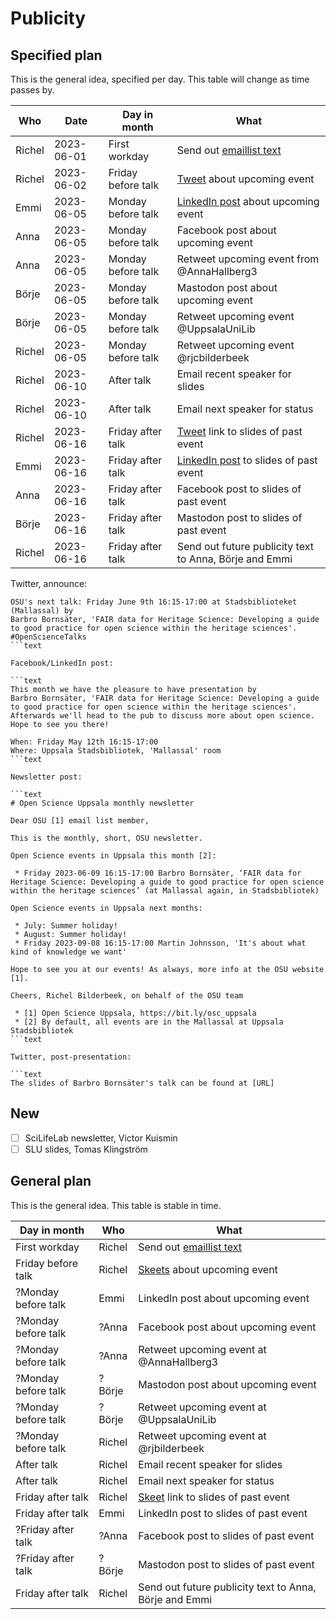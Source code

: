 # Publicity

## Specified plan

This is the general idea, specified per day.
This table will change as time passes by.

Who   |Date      |Day in month       |What
------|----------|-------------------|----------------------------------
Richel|2023-06-01|First workday      |Send out [emaillist text](newsletter_archive.md)
Richel|2023-06-02|Friday before talk |[Tweet](tweets.md) about upcoming event
Emmi  |2023-06-05|Monday before talk |[LinkedIn post](linked_in_posts.md) about upcoming event
Anna  |2023-06-05|Monday before talk |Facebook post about upcoming event
Anna  |2023-06-05|Monday before talk |Retweet upcoming event from @AnnaHallberg3
Börje |2023-06-05|Monday before talk |Mastodon post about upcoming event
Börje |2023-06-05|Monday before talk |Retweet upcoming event @UppsalaUniLib
Richel|2023-06-05|Monday before talk |Retweet upcoming event @rjcbilderbeek
Richel|2023-06-10|After talk         |Email recent speaker for slides
Richel|2023-06-10|After talk         |Email next speaker for status
Richel|2023-06-16|Friday after talk  |[Tweet](tweets.md) link to slides of past event
Emmi  |2023-06-16|Friday after talk  |[LinkedIn post](linked_in_posts.md) to slides of past event
Anna  |2023-06-16|Friday after talk  |Facebook post to slides of past event
Börje |2023-06-16|Friday after talk  |Mastodon post to slides of past event
Richel|2023-06-16|Friday after talk  |Send out future publicity text to Anna, Börje and Emmi

Twitter, announce:

```text
OSU's next talk: Friday June 9th 16:15-17:00 at Stadsbiblioteket (Mallassal) by 
Barbro Bornsäter, 'FAIR data for Heritage Science: Developing a guide to good practice for open science within the heritage sciences'.
#OpenScienceTalks
```text

Facebook/LinkedIn post:

```text
This month we have the pleasure to have presentation by 
Barbro Bornsäter, 'FAIR data for Heritage Science: Developing a guide to good practice for open science within the heritage sciences'.
Afterwards we'll head to the pub to discuss more about open science. Hope to see you there!

When: Friday May 12th 16:15-17:00 
Where: Uppsala Stadsbibliotek, 'Mallassal' room
```text

Newsletter post:

```text
# Open Science Uppsala monthly newsletter

Dear OSU [1] email list member,

This is the monthly, short, OSU newsletter.

Open Science events in Uppsala this month [2]:

 * Friday 2023-06-09 16:15-17:00 Barbro Bornsäter, ‘FAIR data for Heritage Science: Developing a guide to good practice for open science within the heritage sciences’ (at Mallassal again, in Stadsbibliotek)

Open Science events in Uppsala next months:

 * July: Summer holiday!
 * August: Summer holiday!
 * Friday 2023-09-08 16:15-17:00 Martin Johnsson, 'It's about what kind of knowledge we want'

Hope to see you at our events! As always, more info at the OSU website [1].

Cheers, Richel Bilderbeek, on behalf of the OSU team

 * [1] Open Science Uppsala, https://bit.ly/osc_uppsala
 * [2] By default, all events are in the Mallassal at Uppsala Stadsbibliotek
```text

Twitter, post-presentation:

```text
The slides of Barbro Bornsäter's talk can be found at [URL]
```

## New

* [ ] SciLifeLab newsletter, Victor Kuismin
* [ ] SLU slides, Tomas Klingström

## General plan

This is the general idea. This table is stable in time.

Day in month       |Who   |What
-------------------|------|----------------------------------
First workday      |Richel|Send out [emaillist text](newsletter_archive.md)
Friday before talk |Richel|[Skeets](skeets.md) about upcoming event
?Monday before talk|Emmi  |LinkedIn post about upcoming event
?Monday before talk|?Anna |Facebook post about upcoming event
?Monday before talk|?Anna |Retweet upcoming event at @AnnaHallberg3
?Monday before talk|?Börje|Mastodon post about upcoming event
?Monday before talk|?Börje|Retweet upcoming event at @UppsalaUniLib
?Monday before talk|Richel|Retweet upcoming event at @rjbilderbeek
After talk         |Richel|Email recent speaker for slides
After talk         |Richel|Email next speaker for status
Friday after talk  |Richel|[Skeet](skeets.md) link to slides of past event
Friday after talk  |Emmi  |LinkedIn post to slides of past event
?Friday after talk |?Anna |Facebook post to slides of past event
?Friday after talk |?Börje|Mastodon post to slides of past event
Friday after talk  |Richel|Send out future publicity text to Anna, Börje and Emmi
